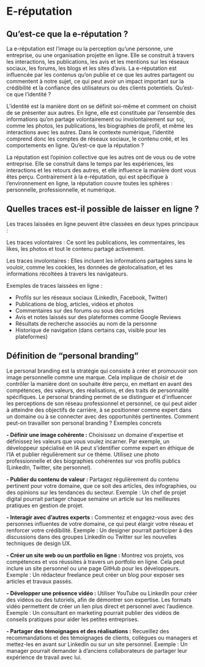 # E-réputation

## Qu’est-ce que la e-réputation ?

La e-réputation est l’image ou la perception qu’une personne, une entreprise, ou une organisation projette en ligne. Elle se construit à travers les interactions, les publications, les avis et les mentions sur les réseaux sociaux, les forums, les blogs et les sites d’avis. La e-réputation est influencée par les contenus qu’on publie et ce que les autres partagent ou commentent à notre sujet, ce qui peut avoir un impact important sur la crédibilité et la confiance des utilisateurs ou des clients potentiels.
Qu’est-ce que l’identité ?

L’identité est la manière dont on se définit soi-même et comment on choisit de se présenter aux autres. En ligne, elle est constituée par l’ensemble des informations qu’on partage volontairement ou involontairement sur soi, comme les photos, les publications, les biographies de profil, et même les interactions avec les autres. Dans le contexte numérique, l’identité comprend donc les comptes de réseaux sociaux, le contenu créé, et les comportements en ligne.
Qu’est-ce que la réputation ?

La réputation est l’opinion collective que les autres ont de vous ou de votre entreprise. Elle se construit dans le temps par les expériences, les interactions et les retours des autres, et elle influence la manière dont vous êtes perçu. Contrairement à la e-réputation, qui est spécifique à l’environnement en ligne, la réputation couvre toutes les sphères : personnelle, professionnelle, et numérique.

## Quelles traces est-il possible de laisser en ligne ?

Les traces laissées en ligne peuvent être classées en deux types principaux :

Les traces volontaires : Ce sont les publications, les commentaires, les likes, les photos et tout le contenu partagé activement.

Les traces involontaires : Elles incluent les informations partagées sans le vouloir, comme les cookies, les données de géolocalisation, et les informations récoltées à travers les navigateurs.

Exemples de traces laissées en ligne :

- Profils sur les réseaux sociaux (LinkedIn, Facebook, Twitter)
- Publications de blog, articles, vidéos et photos
- Commentaires sur des forums ou sous des articles
- Avis et notes laissés sur des plateformes comme Google Reviews
- Résultats de recherche associés au nom de la personne
- Historique de navigation (dans certains cas, visible pour les plateformes)

## Définition de “personal branding”

Le personal branding est la stratégie qui consiste à créer et promouvoir son image personnelle comme une marque. Cela implique de choisir et de contrôler la manière dont on souhaite être perçu, en mettant en avant des compétences, des valeurs, des réalisations, et des traits de personnalité spécifiques. Le personal branding permet de se distinguer et d'influencer les perceptions de son réseau professionnel et personnel, ce qui peut aider à atteindre des objectifs de carrière, à se positionner comme expert dans un domaine ou à se connecter avec des opportunités pertinentes.
Comment peut-on travailler son personal branding ? Exemples concrets

**- Définir une image cohérente :**
Choisissez un domaine d'expertise et définissez les valeurs que vous voulez incarner. Par exemple, un développeur spécialisé en IA peut s’identifier comme expert en éthique de l’IA et publier régulièrement sur ce thème.
Utilisez une photo professionnelle et des biographies cohérentes sur vos profils publics (LinkedIn, Twitter, site personnel).

**- Publier du contenu de valeur :**
Partagez régulièrement du contenu pertinent pour votre domaine, que ce soit des articles, des infographies, ou des opinions sur les tendances du secteur.
Exemple : Un chef de projet digital pourrait partager chaque semaine un article sur les meilleures pratiques en gestion de projet.

**- Interagir avec d’autres experts :**
Commentez et engagez-vous avec des personnes influentes de votre domaine, ce qui peut élargir votre réseau et renforcer votre crédibilité.
Exemple : Un designer pourrait participer à des discussions dans des groupes LinkedIn ou Twitter sur les nouvelles techniques de design UX.

**- Créer un site web ou un portfolio en ligne :**
Montrez vos projets, vos compétences et vos réussites à travers un portfolio en ligne. Cela peut inclure un site personnel ou une page GitHub pour les développeurs.
Exemple : Un rédacteur freelance peut créer un blog pour exposer ses articles et travaux passés.

**- Développer une présence vidéo :**
Utiliser YouTube ou LinkedIn pour créer des vidéos ou des tutoriels, afin de démontrer son expertise. Les formats vidéo permettent de créer un lien plus direct et personnel avec l’audience.
Exemple : Un consultant en marketing pourrait publier des vidéos de conseils pratiques pour aider les petites entreprises.

**- Partager des témoignages et des réalisations :**
Recueillez des recommandations et des témoignages de clients, collègues ou managers et mettez-les en avant sur LinkedIn ou sur un site personnel.
Exemple : Un manager pourrait demander à d’anciens collaborateurs de partager leur expérience de travail avec lui.